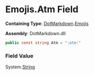 # Emojis\.Atm Field

**Containing Type**: [DotMarkdown](../../README.md)\.[Emojis](../README.md)

**Assembly**: DotMarkdown\.dll

```csharp
public const string Atm = ":atm:"
```

### Field Value

System\.[String](https://docs.microsoft.com/en-us/dotnet/api/system.string)